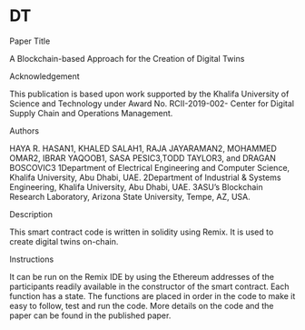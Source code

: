 # DT
Paper Title

A Blockchain-based Approach for the Creation of Digital Twins

Acknowledgement 

This publication is based upon work supported by the Khalifa
University of Science and Technology under Award No.
RCII-2019-002- Center for Digital Supply Chain and Operations Management.

Authors

HAYA R. HASAN1, KHALED SALAH1, RAJA JAYARAMAN2, MOHAMMED OMAR2, IBRAR YAQOOB1, SASA PESIC3,TODD TAYLOR3, and DRAGAN BOSCOVIC3
1Department of Electrical Engineering and Computer Science, Khalifa University, Abu Dhabi, UAE.
2Department of Industrial & Systems Engineering, Khalifa University, Abu Dhabi, UAE.
3ASU’s Blockchain Research Laboratory, Arizona State University, Tempe, AZ, USA.

Description

This smart contract code is written in solidity using Remix. It is used to create digital twins on-chain.

Instructions

It can be run on the Remix IDE by using the Ethereum addresses of the participants readily available in the constructor of the smart contract. Each function has a state. The functions are placed in order in the code to make it easy to follow, test and run the code. More details on the code and the paper can be found in the published paper.




